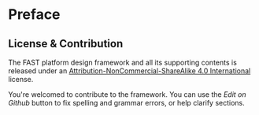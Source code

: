 # Preface

## License & Contribution

The FAST platform design framework and all its supporting contents is released under an [Attribution-NonCommercial-ShareAlike 4.0 International](https://creativecommons.org/licenses/by-nc-sa/4.0/) license.

You're welcomed to contribute to the framework. You can use the _Edit on Github_ button to fix spelling and grammar errors, or help clarify sections.

